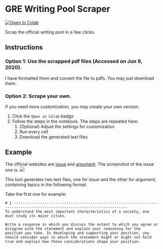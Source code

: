 # GRE Writing Pool Scraper

[![Open In Colab](https://colab.research.google.com/assets/colab-badge.svg)](https://colab.research.google.com/drive/1tSlVHUwtCfOktzJI--3hWnWs2JML7qXi?usp=sharing)

Scrap the official writing pool in a few clicks.

## Instructions
### Option 1: Use the scrapped pdf files (Accessed on Jun 9, 2020).
I have formatted them and convert the file to pdfs. You may just download them.

### Option 2: Scrape your own.
If you need more customization, you may create your own version.
1. Click the `Open in Colab` badge
2. Follow the steps in the notebook. The steps are repeated here:
    1. (Optional) Adjust the settings for customization
    2. Run every cell
    3. Download the generated text files


## Example
The official websites are [issue](https://www.ets.org/gre/revised_general/prepare/analytical_writing/issue/pool) and [argument](https://www.ets.org/gre/revised_general/prepare/analytical_writing/argument/pool). The screenshot of the issue one is:
![](https://i.imgur.com/iPMlEFX.png)

This tool generates two text files, one for *issue* and the other for *argument*, containing topics in the following format. 

Take the first one for example:
```
# 1 --------------------------------------------------------------------------------------------------------------------------
To understand the most important characteristics of a society, one must study its major cities.

Write a response in which you discuss the extent to which you agree or disagree with the statement and explain your reasoning for the position you take. In developing and supporting your position, you should consider ways in which the statement might or might not hold true and explain how these considerations shape your position.
```
